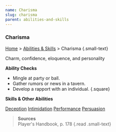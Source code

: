 ```yaml
---
name: Charisma
slug: charisma
parent: abilities-and-skills
---
```

### Charisma
[Home](dm-operations-center) > [Abilities & Skills](abilities-and-skills) > Charisma {.small-text}

Charm, confidence, eloquence, and personality
    
**Ability Checks**<br/>
- Mingle at party or ball.
- Gather rumors or news in a tavern.
- Develop a rapport with an individual.
{.square}

**Skills & Other Abilities**
<div id="menu-container">
    <a href="deception">Deception</a>
    <a href="intimidation">Intimidation</a>
    <a href="performance">Performance</a>
    <a href="persuasion">Persuasion</a>
</div>

> **Sources** <br/>
> Player's Handbook, p. 178
{.read .small-text}


